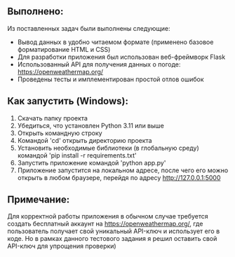 ## Выполнено:
Из поставленных задач были выполнены следующие:

 - Вывод данных в удобно читаемом формате (применено базовое форматирование HTML и CSS)
 - Для разработки приложения был использован веб-фреймворк Flask
 - Использованный API для получения данных о погоде: https://openweathermap.org/
 - Проведены тесты и имплементирован простой отлов ошибок

## Как запустить (Windows):
1. Скачать папку проекта
2. Убедиться, что установлен Python 3.11 или выше
3. Открыть командную строку
4. Командой 'cd' открыть директорию проекта
5. Установить необходимые библиотеки (в глобальную среду) командой 'pip install -r requirements.txt'
5. Запустить приложение командой 'python app.py'
6. Приложение запустится на локальном адресе, после чего его можно открыть в любом браузере, перейдя по адресу http://127.0.0.1:5000 

## Примечание:
Для корректной работы приложения в обычном случае требуется создать бесплатный аккаунт на https://openweathermap.org/, где пользователь получает свой уникальный API-ключ и использует его в коде. Но в рамках данного тестового задания я решил оставить свой API-ключ для упрощения проверки)
